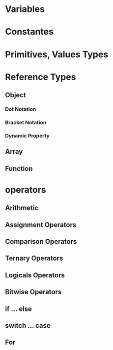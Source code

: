 # Variables

# Constantes

# Primitives, Values Types


# Reference Types
## Object
### Dot Notation

### Bracket Notation

### Dynamic Property

## Array

## Function

# operators
## Arithmetic

## Assignment Operators

## Comparison Operators

## Ternary Operators


## Logicals Operators

## Bitwise Operators

## if ... else

## switch ... case

## For